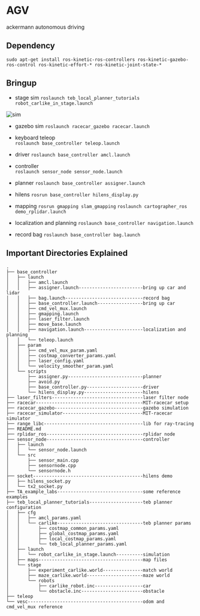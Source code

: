 # AGV
ackermann autonomous driving

## Dependency

```
sudo apt-get install ros-kinetic-ros-controllers ros-kinetic-gazebo-ros-control ros-kinetic-effort-* ros-kinetic-joint-state-*
```

## Bringup

* stage sim
`roslaunch teb_local_planner_tutorials robot_carlike_in_stage.launch`

![sim](sim.gif)

* gazebo sim
`roslaunch racecar_gazebo racecar.launch`

* keyboard teleop  
`roslaunch base_controller teleop.launch`

* driver
`roslaunch base_controller amcl.launch`

* controller  
`roslaunch sensor_node sensor_node.launch`

* planner
`roslaunch base_controller assigner.launch`

* hilens
`rosrun base_controller hilens_display.py`

* mapping
`rosrun gmapping slam_gmapping`
`roslaunch cartographer_ros demo_rplidar.launch`

* localization and planning
`roslaunch base_controller navigation.launch`

* record bag
`roslaunch base_controller bag.launch`

## Important Directories Explained
```
.
├── base_controller
│   ├── launch
│   │   ├── amcl.launch
│   │   ├── assigner.launch------------------------bring up car and lidar
│   │   ├── bag.launch-----------------------------record bag
│   │   ├── base_controller.launch-----------------bring up car
│   │   ├── cmd_vel_mux.launch
│   │   ├── gmapping.launch
│   │   ├── laser_filter.launch
│   │   ├── move_base.launch
│   │   ├── navigation.launch----------------------localization and planning
│   │   └── teleop.launch
│   ├── param
│   │   ├── cmd_vel_mux_param.yaml
│   │   ├── costmap_converter_params.yaml
│   │   ├── laser_config.yaml
│   │   └── velocity_smoother_param.yaml
│   └── scripts
│       ├── assigner.py----------------------------planner
│       ├── avoid.py
│       ├── base_controller.py---------------------driver
│       └── hilens_display.py----------------------hilens
├── laser_filters----------------------------------laser filter node
├── racecar----------------------------------------MIT-racecar setup
├── racecar_gazebo---------------------------------gazebo simulation
├── racecar_simulator------------------------------MIT-racecar simulator
├── range_libc-------------------------------------lib for ray-tracing
├── README.md
├── rplidar_ros------------------------------------rplidar node
├── sensor_node------------------------------------controller
│   ├── launch
│   │   └── sensor_node.launch
│   └── src
│       ├── sensor_main.cpp
│       ├── sensornode.cpp
│       └── sensornode.h
├── socket-----------------------------------------hilens demo
│   ├── hilens_socket.py
│   └── tx2_socket.py
├── TA_example_labs--------------------------------some reference examples
├── teb_local_planner_tutorials--------------------teb planner configuration
│   ├── cfg
│   │   ├── amcl_params.yaml
│   │   └── carlike--------------------------------teb planner params
│   │       ├── costmap_common_params.yaml
│   │       ├── global_costmap_params.yaml
│   │       ├── local_costmap_params.yaml
│   │       └── teb_local_planner_params.yaml
│   ├── launch
│   │   └── robot_carlike_in_stage.launch----------simulation
│   ├── maps---------------------------------------map files
│   └── stage
│       ├── experiment_carlike.world---------------match world
│       ├── maze_carlike.world---------------------maze world
│       └── robots
│           ├── carlike_robot.inc------------------car
│           └── obstacle.inc-----------------------obstacle
├── teleop
└── vesc-------------------------------------------odom and cmd_vel_mux reference
```
